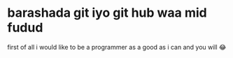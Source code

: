 # barashada git iyo git hub waa mid fudud

first of all i would like to be a programmer as a good as i can and you will 😂
